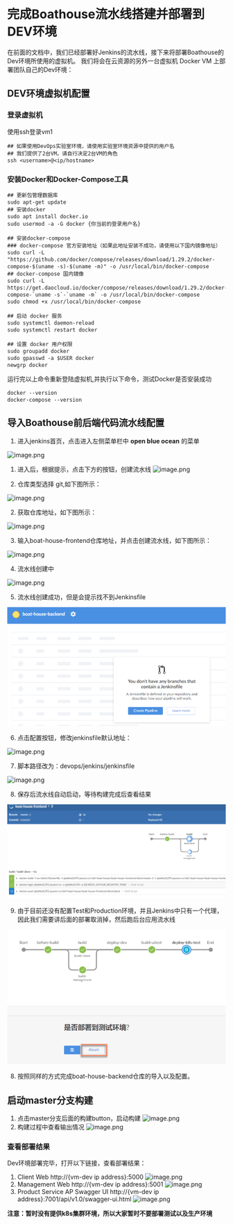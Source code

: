 # 完成Boathouse流水线搭建并部署到DEV环境

在前面的文档中，我们已经部署好Jenkins的流水线，接下来将部署Boathouse的Dev环境所使用的虚拟机。
我们将会在云资源的另外一台虚拟机 Docker VM 上部署团队自己的Dev环境：

## DEV环境虚拟机配置

### 登录虚拟机

使用ssh登录vm1

```shell
## 如果使用DevOps实验室环境，请使用实验室环境资源中提供的用户名
## 我们提供了2台VM，请自行决定2台VM的角色
ssh <username>@<ip/hostname>
```

### 安装Docker和Docker-Compose工具

```shell
## 更新包管理数据库
sudo apt-get update
## 安装docker
sudo apt install docker.io
sudo usermod -a -G docker {你当前的登录用户名}

## 安装docker-compose
### docker-compose 官方安装地址（如果此地址安装不成功，请使用以下国内镜像地址）
sudo curl -L "https://github.com/docker/compose/releases/download/1.29.2/docker-compose-$(uname -s)-$(uname -m)" -o /usr/local/bin/docker-compose
## docker-compose 国内镜像
sudo curl -L https://get.daocloud.io/docker/compose/releases/download/1.29.2/docker-compose-`uname -s`-`uname -m` -o /usr/local/bin/docker-compose
sudo chmod +x /usr/local/bin/docker-compose

## 启动 docker 服务
sudo systemctl daemon-reload
sudo systemctl restart docker 

## 设置 docker 用户权限
sudo groupadd docker 
sudo gpasswd -a $USER docker
newgrp docker
```

运行完以上命令重新登陆虚拟机,并执行以下命令，测试Docker是否安装成功

```shell
docker --version
docker-compose --version
```

## 导入Boathouse前后端代码流水线配置

1. 进入jenkins首页，点击进入左侧菜单栏中 **open blue ocean** 的菜单

![image.png](.attachments/image-36a3e741-2840-4470-a045-2a00503ad262.png)

1. 进入后，根据提示，点击下方的按钮，创建流水线
![image.png](.attachments/image-b33842d4-c08a-49c5-8621-c1560d31492a.png)

1. 仓库类型选择 git,如下图所示：

![image.png](.attachments/jenkins01.png)

2. 获取仓库地址，如下图所示：

![image.png](images/gitee-url.png)

3. 输入boat-house-frontend仓库地址，并点击创建流水线，如下图所示：

![image.png](.attachments/jenkins02.png)

4. 流水线创建中

![image.png](.attachments/jenkins03.png)

5. 流水线创建成功，但是会提示找不到Jenkinsfile

![image.png](images/2021-10-14_13-18-07.png)

6. 点击配置按钮，修改jenkinsfile默认地址：

![image.png](.attachments/jenkins04.png)

7. 脚本路径改为：devops/jenkins/jenkinsfile

![image.png](.attachments/jenkins05.png)

8. 保存后流水线自动启动，等待构建完成后查看结果

![image.png](images/2021-10-14_14-52-02.png)

9. 由于目前还没有配置Test和Production环境，并且Jenkins中只有一个代理，因此我们需要讲后面的部署取消掉，然后跑后台应用流水线

![image.png](images/2021-10-14_14-50-16.png)

8. 按照同样的方式完成boat-house-backend仓库的导入以及配置。

## 启动master分支构建

1. 点击master分支后面的构建button，启动构建
![image.png](images/teamguide-cd-10.png)
1. 构建过程中查看输出情况
![image.png](images/teamguide-cd-11.png)

### 查看部署结果

Dev环境部署完毕，打开以下链接，查看部署结果：
1. Client Web 
http://{vm-dev ip address}:5000
![image.png](images/teamguide-cd-12.png)
1. Management Web
http://{vm-dev ip address}:5001
![image.png](images/teamguide-cd-13.png)
1. Product Service AP Swagger UI
http://{vm-dev ip address}:7001/api/v1.0/swagger-ui.html
![image.png](images/teamguide-cd-14.png)

**注意：暂时没有提供k8s集群环境，所以大家暂时不要部署测试以及生产环境**

